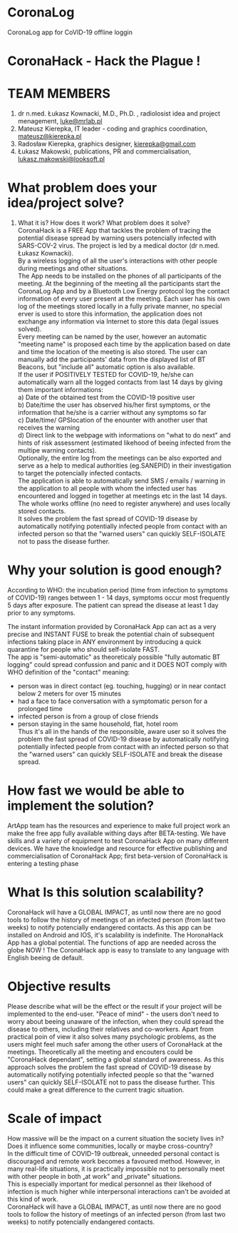 # CoronaLog
CoronaLog app for CoVID-19 offline loggin


# CoronaHack - Hack the Plague !


# TEAM MEMBERS
1. dr n.med. Łukasz Kownacki, M.D., Ph.D. , radiolosist
idea and project menagement, luke@mrlab.pl
2. Mateusz Kierepka, IT leader - coding and graphics coordination, mateusz@kierepka.pl
3. Radosław Kierepka, graphics designer, kierepka@gmail.com
4. Łukasz Makowski, publications, PR and commercialisation, lukasz.makowski@looksoft.pl


# What problem does your idea/project solve? 
1. What it is?  How does it work? What problem does it solve?  
CoronaHack is a FREE App that tackles the problem of tracing the potential disease spread by warning users potencially infected with SARS-COV-2 virus. The project is led by a medical doctor (dr n.med. Łukasz Kownacki).  
By a wireless logging of all the user's interactions with other people during meetings and other situations.  
The App needs to be installed on the phones of all participants of the meeting. At the beginning of the meeting all the participants start the CoronaLog App and by a Bluetooth Low Energy protocol log the contact information of every user present at the meeting.
Each user has his own log of the meetings stored locally in a fully private manner, no special erver is used to store this information, the application does not exchange any information via Internet to store this data (legal issues solved).  
Every meeting can be named by the user, however an automatic "meeting name" is proposed each time by the application based on date and time the location of the meeting is also stored. The user can manually add the participants' data from the displayed list of BT Beacons, but "include all" automatic option is also available.  
If the user if POSITIVELY TESTED for COVID-19, he/she can automatically warn all the logged contacts from last 14 days by giving them important informations:  
a) Date of the obtained test from the COVID-19 positive user  
b) Date/time the user has observed his/her first symptoms, or the information that he/she is a carrier without any symptoms so far  
c) Date/time/ GPSlocation of the enounter with another user that receives the warning  
d) Direct link to the webpage with informations on "what to do next" and hints of risk assessment (estimated likehood of beeing infected from the multipe warning contacts).  
Optionally, the entire log from the meetings can be also exported and serve as a help to medical authorities (eg.SANEPID) in their investigation to target the potencially infected contacts.  
The application is able to automatically send SMS / emails / warning in the application to all people with whom the infected user has encountered and logged in together at meetings etc in the last 14 days. The whole works offline (no need to register anywhere) and uses locally stored contacts.  
It solves the problem the fast spread of COVID-19 disease by automatically notifying potentially infected people from contact with an infected person so that the "warned users" can quickly SELF-ISOLATE not to pass the disease further.  


# Why your solution is good enough? 
According to WHO: the incubation period (time from infection to symptoms of COVID-19) ranges between 1 - 14 days, symptoms occur most frequently 5 days after exposure. The patient can spread the disease at least 1 day prior to any symptoms.


The instant information provided by CoronaHack App can act as a very precise and INSTANT FUSE to break the potential chain of subsequent infections taking place in ANY environment by introducing a quick quarantine for people who should self-isolate FAST.  
The app is "semi-automatic" as theoreticaly possible "fully automatic BT logging" could spread confussion and panic and it DOES NOT comply with WHO definition of the "contact" meaning:  
- person was in direct contact (eg. touching, hugging) or in near contact below 2 meters
for over 15 minutes  
- had a face to face conversation with a symptomatic person for a prolonged time  
- infected person is from a group of close friends  
- person staying in the same household, flat, hotel room  
Thus it's all in the hands of the responsible, aware user so it solves the problem the fast spread of COVID-19 disease by automatically notifying potentially infected people from contact with an infected person so that the "warned users" can quickly SELF-ISOLATE and break the disease spread.


# How fast we would be able to implement the solution?
ArtApp team has the resources and experience to make full project work an make the free app fully available withing days after BETA-testing.
We have skills and a variety of equipment to test CoronaHack App on many different devices.
We have the knowledge and resource for effective publishing and commercialisation of
CoronaHack App; first beta-version of CoronaHack is entering a testing phase 


# What Is this solution scalability?
CoronaHack will have a GLOBAL IMPACT, as until now there are no good tools to follow the history of meetings of an infected person (from last two weeks) to notify potencially endangered contacts. As this app can be installed on Android and IOS, it's scalability is indefinite. The HoronaHack App has a global potential. The functions of app are needed across the globe NOW ! The CoronaHack app is easy to translate to any language with English beeing de default.


# Objective results
Please describe what will be the effect or the result if your project will be implemented to the end-user. 
"Peace of mind" - the users don't need to worry about beeing unaware of the infection, when they could spread the disease to others, including their relatives and co-workers.
Apart from practical poin of view it also solves many psychologic problems, as the users might feel much safer among the other users of CoronaHack at the meetings. Theoretically all the meeting and encouters could be "CoronaHack dependant", setting a global standard of awareness.
As this approach solves the problem the fast spread of COVID-19 disease by automatically notifying potentially infected people so that the "warned users" can quickly SELF-ISOLATE not to pass the disease further. This could make a great difference to the current tragic situation.


# Scale of impact
How massive will be the impact on a current situation the society lives in? Does it influence some communities, locally or maybe cross-country?  
In the difficult time of COVID-19 outbreak, unneeded personal contact is discouraged and remote work becomes a favoured method. However, in many real-life situations, it is practically impossible not to personally meet with other people in both „at work” and „private" situations.  
This is especially important for medical personnel as their likehood of infection is much higher while interpersonal interactions can't be avoided at this kind of work.  
CoronaHack will have a GLOBAL IMPACT, as until now there are no good tools to follow the history of meetings of an infected person (from last two weeks) to notify potencially endangered contacts.  
